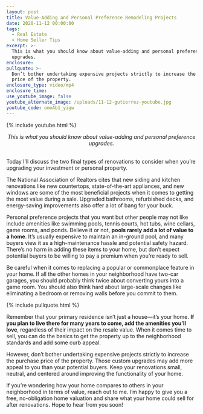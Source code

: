 ```yaml
---
layout: post
title: Value-Adding and Personal Preference Remodeling Projects
date: 2020-11-12 00:00:00
tags:
  - Real Estate
  - Home Seller Tips
excerpt: >-
  This is what you should know about value-adding and personal preference
  upgrades.
enclosure:
pullquote: >-
  Don’t bother undertaking expensive projects strictly to increase the purchase
  price of the property.
enclosure_type: video/mp4
enclosure_time:
use_youtube_image: false
youtube_alternate_image: /uploads/11-12-gutierrez-youtube.jpg
youtube_code: omoAb1_yigw
---
```


{% include youtube.html %}

<center><em>This is what you should know about value-adding and personal preference upgrades.</em></center>

<br>Today I’ll discuss the two final types of renovations to consider when you’re upgrading your investment or personal property.

The National Association of Realtors cites that new siding and kitchen renovations like new countertops, state-of-the-art appliances, and new windows are some of the most beneficial projects when it comes to getting the most value during a sale. Upgraded bathrooms, refurbished decks, and energy-saving improvements also offer a lot of bang for your buck.

Personal preference projects that you want but other people may not like include amenities like swimming pools, tennis courts, hot tubs, wine cellars, game rooms, and ponds. Believe it or not, **pools rarely add a lot of value to a home**. It’s usually expensive to maintain an in-ground pool, and many buyers view it as a high-maintenance hassle and potential safety hazard. There’s no harm in adding these items to your home, but don’t expect potential buyers to be willing to pay a premium when you’re ready to sell.

Be careful when it comes to replacing a popular or commonplace feature in your home. If all the other homes in your neighborhood have two-car garages, you should probably think twice about converting yours into a game room. You should also think hard about large-scale changes like eliminating a bedroom or removing walls before you commit to them.

{% include pullquote.html %}

Remember that your primary residence isn’t just a house—it’s your home. **If you plan to live there for many years to come, add the amenities you’ll love**, regardless of their impact on the resale value. When it comes time to sell, you can do the basics to get the property up to the neighborhood standards and add some curb appeal.

However, don’t bother undertaking expensive projects strictly to increase the purchase price of the property. Those custom upgrades may add more appeal to you than your potential buyers. Keep your renovations small, neutral, and centered around improving the functionality of your home.

If you’re wondering how your home compares to others in your neighborhood in terms of value, reach out to me. I’m happy to give you a free, no-obligation home valuation and share what your home could sell for after renovations. Hope to hear from you soon\!